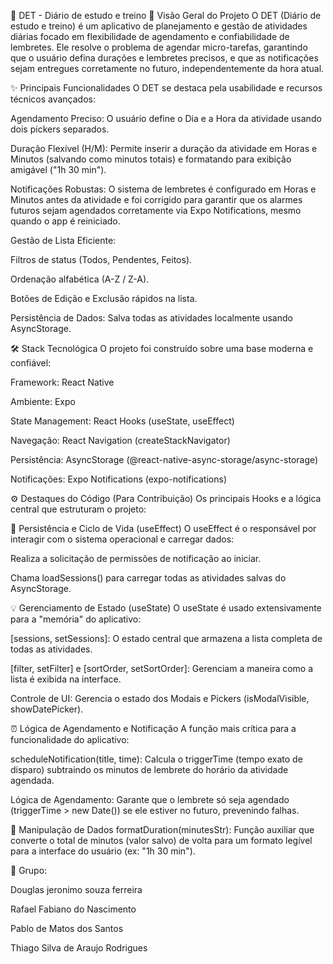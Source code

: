 📅 DET - Diário de estudo e treino
📝 Visão Geral do Projeto
O DET (Diário de estudo e treino) é um aplicativo de planejamento e gestão de atividades diárias focado em flexibilidade de agendamento e confiabilidade de lembretes. Ele resolve o problema de agendar micro-tarefas, garantindo que o usuário defina durações e lembretes precisos, e que as notificações sejam entregues corretamente no futuro, independentemente da hora atual.

✨ Principais Funcionalidades
O DET se destaca pela usabilidade e recursos técnicos avançados:

Agendamento Preciso: O usuário define o Dia e a Hora da atividade usando dois pickers separados.

Duração Flexível (H/M): Permite inserir a duração da atividade em Horas e Minutos (salvando como minutos totais) e formatando para exibição amigável ("1h 30 min").

Notificações Robustas: O sistema de lembretes é configurado em Horas e Minutos antes da atividade e foi corrigido para garantir que os alarmes futuros sejam agendados corretamente via Expo Notifications, mesmo quando o app é reiniciado.

Gestão de Lista Eficiente:

Filtros de status (Todos, Pendentes, Feitos).

Ordenação alfabética (A-Z / Z-A).

Botões de Edição e Exclusão rápidos na lista.

Persistência de Dados: Salva todas as atividades localmente usando AsyncStorage.

🛠️ Stack Tecnológica
O projeto foi construído sobre uma base moderna e confiável:

Framework: React Native

Ambiente: Expo

State Management: React Hooks (useState, useEffect)

Navegação: React Navigation (createStackNavigator)

Persistência: AsyncStorage (@react-native-async-storage/async-storage)

Notificações: Expo Notifications (expo-notifications)

⚙️ Destaques do Código (Para Contribuição)
Os principais Hooks e a lógica central que estruturam o projeto:

💾 Persistência e Ciclo de Vida (useEffect)
O useEffect é o responsável por interagir com o sistema operacional e carregar dados:

Realiza a solicitação de permissões de notificação ao iniciar.

Chama loadSessions() para carregar todas as atividades salvas do AsyncStorage.

💡 Gerenciamento de Estado (useState)
O useState é usado extensivamente para a "memória" do aplicativo:

[sessions, setSessions]: O estado central que armazena a lista completa de todas as atividades.

[filter, setFilter] e [sortOrder, setSortOrder]: Gerenciam a maneira como a lista é exibida na interface.

Controle de UI: Gerencia o estado dos Modais e Pickers (isModalVisible, showDatePicker).

⏰ Lógica de Agendamento e Notificação
A função mais crítica para a funcionalidade do aplicativo:

scheduleNotification(title, time): Calcula o triggerTime (tempo exato de disparo) subtraindo os minutos de lembrete do horário da atividade agendada.

Lógica de Agendamento: Garante que o lembrete só seja agendado (triggerTime > new Date()) se ele estiver no futuro, prevenindo falhas.

🔢 Manipulação de Dados
formatDuration(minutesStr): Função auxiliar que converte o total de minutos (valor salvo) de volta para um formato legível para a interface do usuário (ex: "1h 30 min").

👥 Grupo:

Douglas jeronimo souza ferreira

Rafael Fabiano do Nascimento

Pablo de Matos dos Santos

Thiago Silva de Araujo Rodrigues






